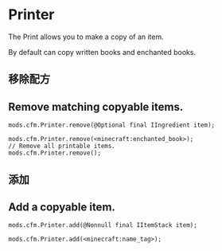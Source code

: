 # Printer

The Print allows you to make a copy of an item.

By default can copy written books and enchanted books.

## 移除配方

## Remove matching copyable items.

```zenscript
mods.cfm.Printer.remove(@Optional final IIngredient item);

mods.cfm.Printer.remove(<minecraft:enchanted_book>);
// Remove all printable items.
mods.cfm.Printer.remove();
```

## 添加

## Add a copyable item.

```zenscript
mods.cfm.Printer.add(@Nonnull final IItemStack item);

mods.cfm.Printer.add(<minecraft:name_tag>);
```